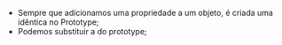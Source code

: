 * Sempre que adicionamos uma propriedade a um objeto, é criada uma idêntica no Prototype;
* Podemos substituir a do prototype;